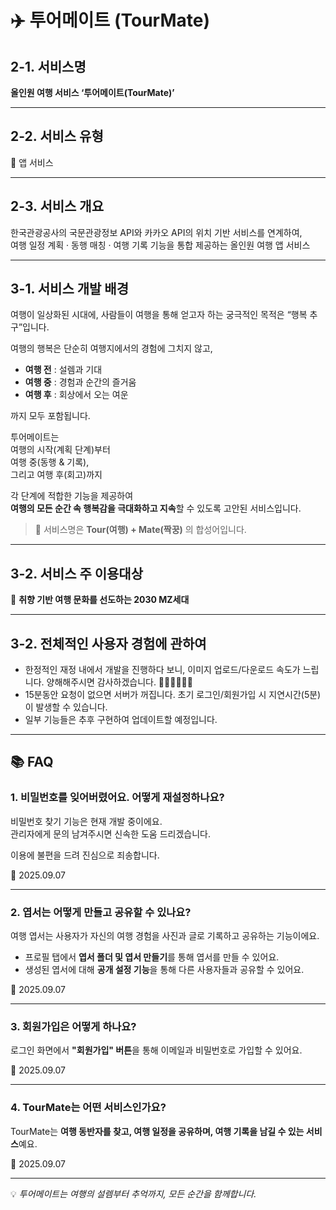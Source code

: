 # ✈️ 투어메이트 (TourMate)

## 2-1. 서비스명  
**올인원 여행 서비스 ‘투어메이트(TourMate)’**

---

## 2-2. 서비스 유형  
📱 앱 서비스

---

## 2-3. 서비스 개요  
한국관광공사의 국문관광정보 API와 카카오 API의 위치 기반 서비스를 연계하여,  
여행 일정 계획 · 동행 매칭  · 여행 기록 기능을 통합 제공하는 올인원 여행 앱 서비스

---

## 3-1. 서비스 개발 배경  
여행이 일상화된 시대에, 사람들이 여행을 통해 얻고자 하는 궁극적인 목적은 “행복 추구”입니다.  

여행의 행복은 단순히 여행지에서의 경험에 그치지 않고,  
- **여행 전** : 설렘과 기대  
- **여행 중** : 경험과 순간의 즐거움  
- **여행 후** : 회상에서 오는 여운  

까지 모두 포함됩니다.  

투어메이트는  
여행의 시작(계획 단계)부터  
여행 중(동행 & 기록),  
그리고 여행 후(회고)까지  

각 단계에 적합한 기능을 제공하여  
**여행의 모든 순간 속 행복감을 극대화하고 지속**할 수 있도록 고안된 서비스입니다.  

> 📌 서비스명은 **Tour(여행) + Mate(짝꿍)** 의 합성어입니다.  

---

## 3-2. 서비스 주 이용대상  
🎯 **취향 기반 여행 문화를 선도하는 2030 MZ세대**

---

## 3-2. 전체적인 사용자 경험에 관하여
- 한정적인 재정 내에서 개발을 진행하다 보니, 이미지 업로드/다운로드 속도가 느립니다. 양해해주시면 감사하겠습니다. 🙇🏻‍♀🙇🏻‍♂️
- 15분동안 요청이 없으면 서버가 꺼집니다. 초기 로그인/회원가입 시 지연시간(5분)이 발생할 수 있습니다.
- 일부 기능들은 추후 구현하여 업데이트할 예정입니다.

---

## 📚 FAQ

### 1. 비밀번호를 잊어버렸어요. 어떻게 재설정하나요?  
비밀번호 찾기 기능은 현재 개발 중이에요.  
관리자에게 문의 남겨주시면 신속한 도움 드리겠습니다.  

이용에 불편을 드려 진심으로 죄송합니다.  

📅 2025.09.07  

---

### 2. 엽서는 어떻게 만들고 공유할 수 있나요?  
여행 엽서는 사용자가 자신의 여행 경험을 사진과 글로 기록하고 공유하는 기능이에요.  
- 프로필 탭에서 **엽서 폴더 및 엽서 만들기**를 통해 엽서를 만들 수 있어요.  
- 생성된 엽서에 대해 **공개 설정 기능**을 통해 다른 사용자들과 공유할 수 있어요.  

📅 2025.09.07  

---

### 3. 회원가입은 어떻게 하나요?  
로그인 화면에서 **"회원가입" 버튼**을 통해 이메일과 비밀번호로 가입할 수 있어요.  

📅 2025.09.07  

---

### 4. TourMate는 어떤 서비스인가요?  
TourMate는 **여행 동반자를 찾고, 여행 일정을 공유하며, 여행 기록을 남길 수 있는 서비스**예요.  

📅 2025.09.07  

---

💡 *투어메이트는 여행의 설렘부터 추억까지, 모든 순간을 함께합니다.*
